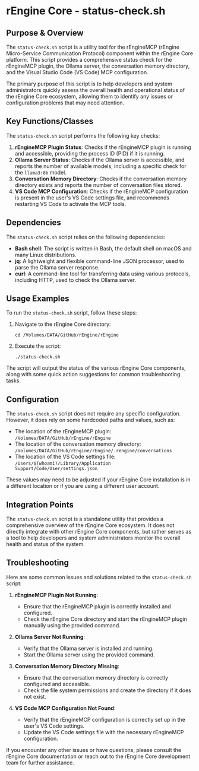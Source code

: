 # rEngine Core - status-check.sh

## Purpose & Overview

The `status-check.sh` script is a utility tool for the rEngineMCP (rEngine Micro-Service Communication Protocol) component within the rEngine Core platform. This script provides a comprehensive status check for the rEngineMCP plugin, the Ollama server, the conversation memory directory, and the Visual Studio Code (VS Code) MCP configuration.

The primary purpose of this script is to help developers and system administrators quickly assess the overall health and operational status of the rEngine Core ecosystem, allowing them to identify any issues or configuration problems that may need attention.

## Key Functions/Classes

The `status-check.sh` script performs the following key checks:

1. **rEngineMCP Plugin Status**: Checks if the rEngineMCP plugin is running and accessible, providing the process ID (PID) if it is running.
2. **Ollama Server Status**: Checks if the Ollama server is accessible, and reports the number of available models, including a specific check for the `llama3:8b` model.
3. **Conversation Memory Directory**: Checks if the conversation memory directory exists and reports the number of conversation files stored.
4. **VS Code MCP Configuration**: Checks if the rEngineMCP configuration is present in the user's VS Code settings file, and recommends restarting VS Code to activate the MCP tools.

## Dependencies

The `status-check.sh` script relies on the following dependencies:

- **Bash shell**: The script is written in Bash, the default shell on macOS and many Linux distributions.
- **jq**: A lightweight and flexible command-line JSON processor, used to parse the Ollama server response.
- **curl**: A command-line tool for transferring data using various protocols, including HTTP, used to check the Ollama server.

## Usage Examples

To run the `status-check.sh` script, follow these steps:

1. Navigate to the rEngine Core directory:

   ```
   cd /Volumes/DATA/GitHub/rEngine/rEngine
   ```

1. Execute the script:

   ```
   ./status-check.sh
   ```

The script will output the status of the various rEngine Core components, along with some quick action suggestions for common troubleshooting tasks.

## Configuration

The `status-check.sh` script does not require any specific configuration. However, it does rely on some hardcoded paths and values, such as:

- The location of the rEngineMCP plugin: `/Volumes/DATA/GitHub/rEngine/rEngine`
- The location of the conversation memory directory: `/Volumes/DATA/GitHub/rEngine/rEngine/.rengine/conversations`
- The location of the VS Code settings file: `/Users/$(whoami)/Library/Application Support/Code/User/settings.json`

These values may need to be adjusted if your rEngine Core installation is in a different location or if you are using a different user account.

## Integration Points

The `status-check.sh` script is a standalone utility that provides a comprehensive overview of the rEngine Core ecosystem. It does not directly integrate with other rEngine Core components, but rather serves as a tool to help developers and system administrators monitor the overall health and status of the system.

## Troubleshooting

Here are some common issues and solutions related to the `status-check.sh` script:

1. **rEngineMCP Plugin Not Running**:
   - Ensure that the rEngineMCP plugin is correctly installed and configured.
   - Check the rEngine Core directory and start the rEngineMCP plugin manually using the provided command.

1. **Ollama Server Not Running**:
   - Verify that the Ollama server is installed and running.
   - Start the Ollama server using the provided command.

1. **Conversation Memory Directory Missing**:
   - Ensure that the conversation memory directory is correctly configured and accessible.
   - Check the file system permissions and create the directory if it does not exist.

1. **VS Code MCP Configuration Not Found**:
   - Verify that the rEngineMCP configuration is correctly set up in the user's VS Code settings.
   - Update the VS Code settings file with the necessary rEngineMCP configuration.

If you encounter any other issues or have questions, please consult the rEngine Core documentation or reach out to the rEngine Core development team for further assistance.
